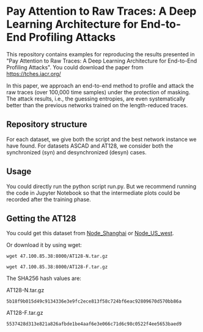 # Pay Attention to Raw Traces: A Deep Learning Architecture for End-to-End Profiling Attacks

This repository contains examples for reproducing the results presented in "Pay Attention to Raw Traces: A Deep Learning Architecture for End-to-End Profiling Attacks". You could download the paper from https://tches.iacr.org/

In this paper, we approach an end-to-end method to profile and attack the raw traces (over 100,000 time samples) under the protection of masking.
The attack results, i.e., the guessing entropies, are even systematically better than the previous networks trained on the length-reduced traces.

## Repository structure
For each dataset, we give both the script and the best network instance we have found.
For datasets ASCAD and AT128, we consider both the synchronized (syn) and desynchronized (desyn) cases.

## Usage
You could directly run the python script run.py. But we recommend running the code in Jupyter Notebook so that the intermediate plots could be recorded after the training phase.

## Getting the AT128
You could get this dataset from [Node_Shanghai](http://47.100.85.38:8000/) or [Node_US_west](http://45.79.106.24:8000/).

Or download it by using wget:
```
wget 47.100.85.38:8000/AT128-N.tar.gz
```
```
wget 47.100.85.38:8000/AT128-F.tar.gz
```

The SHA256 hash values are:

AT128-N.tar.gz

`5b18f9b015d49c9134336e3e9fc2ece813f58c724bf6eac92809670d570bb86a`

AT128-F.tar.gz

`5537428d313e821a826afbde1be4aaf6e3e066c71d6c98c0522f4ee5653baed9`



